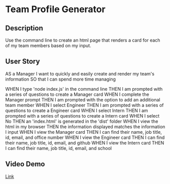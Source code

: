 # Team Profile Generator

## Description
Use the command line to create an html page that renders a card for each of my team members based on my input.
        
## User Story
AS a Manager
I want to quickly and easily create and render my team's information
SO that I can spend more time managing

WHEN I type 'node index.js' in the command line
THEN I am prompted with a series of questions to create a Manager card
WHEN I complete the Manager prompt
THEN I am prompted with the option to add an additional team member
WHEN I select Engineer
THEN I am prompted with a series of questions to create a Engineer card
WHEN I select Intern
THEN I am prompted with a series of questions to create a Intern card
WHEN I select No
THEN an 'index.html' is generated in the 'dist' folder
WHEN I view the html in my browser
THEN the information displayed matches the information I input
WHEN I view the Manager card
THEN I can find their name, job title, id, email, and office number
WHEN I view the Engineer card
THEN I can find their name, job title, id, email, and github
WHEN I view the Intern card
THEN I can find their name, job title, id, email, and school

## Video Demo
[Link](https://watch.screencastify.com/v/WvtFOvWxaeQDkPFfgKL8)
